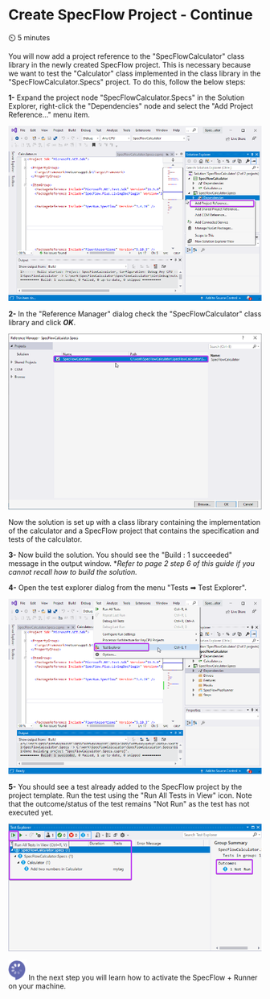 Create SpecFlow Project - Continue  
=======================

⏲️ 5 minutes

You will now add a project reference to the "SpecFlowCalculator" class library in the newly created SpecFlow project. This is necessary because we want to test the "Calculator" class implemented in the class library in the "SpecFlowCalculator.Specs" project. To do this, follow the below steps:
  
**1-** Expand the project node "SpecFlowCalculator.Specs" in the Solution Explorer, right-click the "Dependencies" node and select the "Add Project Reference..." menu item.  

![Add Project Reference Menu](../_static/step3.1/add_project_reference.png)

**2-** In the "Reference Manager" dialog check the "SpecFlowCalculator" class library and click ***OK***.

![Add Project Reference Menu](../_static/step3.1/reference_manager.png)

Now the solution is set up with a class library containing the implementation of the calculator and a SpecFlow project that contains the specification and tests of the calculator.

**3-** Now build the solution. You should see the "Build : 1 succeeded" message in the output window. **Refer to page 2 step 6 of this guide if you cannot recall how to build the solution.*

**4-** Open the test explorer dialog from the menu "Tests ➡ Test Explorer".  

![Test Explorer Menu](../_static/step3.1/test_explorer.png)

**5-** You should see a test already added to the SpecFlow project by the project template. Run the test using the "Run All Tests in View" icon. Note that the outcome/status of the test remains "Not Run" as the test has not executed yet.

![Test Explorer Dialog](../_static/step3.1/test_outcome1.png)

![Specflow logo](../_static/step1/specflow_logo.png) In the next step you will learn how to activate the SpecFlow + Runner on your machine.
